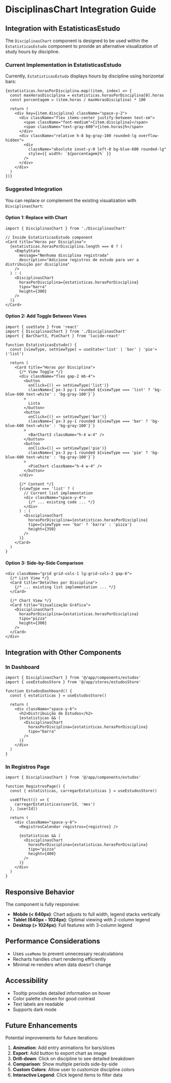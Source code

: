 # DisciplinasChart Integration Guide

## Integration with EstatisticasEstudo

The `DisciplinasChart` component is designed to be used within the `EstatisticasEstudo` component to provide an alternative visualization of study hours by discipline.

### Current Implementation in EstatisticasEstudo

Currently, `EstatisticasEstudo` displays hours by discipline using horizontal bars:

```tsx
{estatisticas.horasPorDisciplina.map((item, index) => {
  const maxHorasDisciplina = estatisticas.horasPorDisciplina[0].horas
  const porcentagem = (item.horas / maxHorasDisciplina) * 100
  
  return (
    <div key={item.disciplina} className="space-y-2">
      <div className="flex items-center justify-between text-sm">
        <span className="font-medium">{item.disciplina}</span>
        <span className="text-gray-600">{item.horas}h</span>
      </div>
      <div className="relative h-8 bg-gray-100 rounded-lg overflow-hidden">
        <div
          className="absolute inset-y-0 left-0 bg-blue-600 rounded-lg"
          style={{ width: `${porcentagem}%` }}
        />
      </div>
    </div>
  )
})}
```

### Suggested Integration

You can replace or complement the existing visualization with `DisciplinasChart`:

#### Option 1: Replace with Chart

```tsx
import { DisciplinasChart } from './DisciplinasChart'

// Inside EstatisticasEstudo component
<Card title="Horas por Disciplina">
  {estatisticas.horasPorDisciplina.length === 0 ? (
    <EmptyState
      message="Nenhuma disciplina registrada"
      description="Adicione registros de estudo para ver a distribuição por disciplina"
    />
  ) : (
    <DisciplinasChart 
      horasPorDisciplina={estatisticas.horasPorDisciplina}
      tipo="barra"
      height={300}
    />
  )}
</Card>
```

#### Option 2: Add Toggle Between Views

```tsx
import { useState } from 'react'
import { DisciplinasChart } from './DisciplinasChart'
import { BarChart3, PieChart } from 'lucide-react'

function EstatisticasEstudo() {
  const [viewType, setViewType] = useState<'list' | 'bar' | 'pie'>('list')
  
  return (
    <Card title="Horas por Disciplina">
      {/* View Toggle */}
      <div className="flex gap-2 mb-4">
        <button
          onClick={() => setViewType('list')}
          className={`px-3 py-1 rounded ${viewType === 'list' ? 'bg-blue-600 text-white' : 'bg-gray-100'}`}
        >
          Lista
        </button>
        <button
          onClick={() => setViewType('bar')}
          className={`px-3 py-1 rounded ${viewType === 'bar' ? 'bg-blue-600 text-white' : 'bg-gray-100'}`}
        >
          <BarChart3 className="h-4 w-4" />
        </button>
        <button
          onClick={() => setViewType('pie')}
          className={`px-3 py-1 rounded ${viewType === 'pie' ? 'bg-blue-600 text-white' : 'bg-gray-100'}`}
        >
          <PieChart className="h-4 w-4" />
        </button>
      </div>
      
      {/* Content */}
      {viewType === 'list' ? (
        // Current list implementation
        <div className="space-y-4">
          {/* ... existing code ... */}
        </div>
      ) : (
        <DisciplinasChart 
          horasPorDisciplina={estatisticas.horasPorDisciplina}
          tipo={viewType === 'bar' ? 'barra' : 'pizza'}
          height={350}
        />
      )}
    </Card>
  )
}
```

#### Option 3: Side-by-Side Comparison

```tsx
<div className="grid grid-cols-1 lg:grid-cols-2 gap-6">
  {/* List View */}
  <Card title="Detalhes por Disciplina">
    {/* ... existing list implementation ... */}
  </Card>
  
  {/* Chart View */}
  <Card title="Visualização Gráfica">
    <DisciplinasChart 
      horasPorDisciplina={estatisticas.horasPorDisciplina}
      tipo="pizza"
      height={300}
    />
  </Card>
</div>
```

## Integration with Other Components

### In Dashboard

```tsx
import { DisciplinasChart } from '@/app/components/estudos'
import { useEstudosStore } from '@/app/stores/estudosStore'

function EstudosDashboard() {
  const { estatisticas } = useEstudosStore()
  
  return (
    <div className="space-y-6">
      <h2>Distribuição de Estudos</h2>
      {estatisticas && (
        <DisciplinasChart 
          horasPorDisciplina={estatisticas.horasPorDisciplina}
          tipo="barra"
        />
      )}
    </div>
  )
}
```

### In Registros Page

```tsx
import { DisciplinasChart } from '@/app/components/estudos'

function RegistrosPage() {
  const { estatisticas, carregarEstatisticas } = useEstudosStore()
  
  useEffect(() => {
    carregarEstatisticas(userId, 'mes')
  }, [userId])
  
  return (
    <div className="space-y-6">
      <RegistrosCalendar registros={registros} />
      
      {estatisticas && (
        <DisciplinasChart 
          horasPorDisciplina={estatisticas.horasPorDisciplina}
          tipo="pizza"
          height={400}
        />
      )}
    </div>
  )
}
```

## Responsive Behavior

The component is fully responsive:

- **Mobile (< 640px)**: Chart adjusts to full width, legend stacks vertically
- **Tablet (640px - 1024px)**: Optimal viewing with 2-column legend
- **Desktop (> 1024px)**: Full features with 3-column legend

## Performance Considerations

- Uses `useMemo` to prevent unnecessary recalculations
- Recharts handles chart rendering efficiently
- Minimal re-renders when data doesn't change

## Accessibility

- Tooltip provides detailed information on hover
- Color palette chosen for good contrast
- Text labels are readable
- Supports dark mode

## Future Enhancements

Potential improvements for future iterations:

1. **Animation**: Add entry animations for bars/slices
2. **Export**: Add button to export chart as image
3. **Drill-down**: Click on discipline to see detailed breakdown
4. **Comparison**: Show multiple periods side-by-side
5. **Custom Colors**: Allow user to customize discipline colors
6. **Interactive Legend**: Click legend items to filter data
